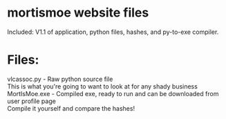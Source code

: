 # mortismoe website files

Included: V1.1 of application, python files, hashes, and py-to-exe compiler.

# Files:

  vlcassoc.py - Raw python source file<br>
    This is what you're going to want to look at for any shady business
  MortIsMoe.exe - Compiled exe, ready to run and can be downloaded from user profile page<br>
    Compile it yourself and compare the hashes!
